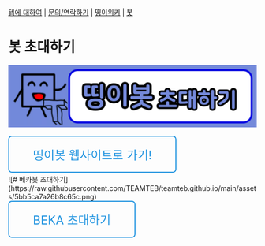 [텝에 대하여](/about.teb) | [문의/연락하기](/contact.teb) | [띵이위키](/wiki.teb) | [봇](/bots)

# 봇 초대하기

<style>
  @keyframes sheen {
  0% {
    transform: skewY(-45deg) translateX(0);
  }
  100% {
    transform: skewY(-45deg) translateX(12.5em);
  }
}
.button {
  padding: 0.75em 2em;
  text-align: center;
  text-decoration: none;
  color: #2194E0;
  border: 2px solid #2194E0;
  font-size: 24px;
  display: inline-block;
  border-radius: 0.3em;
  transition: all 0.2s ease-in-out;
  position: relative;
  overflow: hidden;
}
.button:before {
  content: "";
  background-color: rgba(255, 255, 255, 0.5);
  height: 100%;
  width: 3em;
  display: block;
  position: absolute;
  top: 0;
  left: -4.5em;
  transform: skewX(-45deg) translateX(0);
  transition: none;
}
.button:hover {
  background-color: #2194E0;
  color: #fff;
  border-bottom: 4px solid #1977b5;
}
.button:hover:before {
  transform: skewX(-45deg) translateX(13.5em);
  transition: all 0.5s ease-in-out;
}
  .button:active {
    background: red;
    border: 2px solid red;
  }
</style>
![# 띵이봇 초대하기](https://raw.githubusercontent.com/TEAMTEB/teamteb.github.io/main/assets/105cd7af657f5c68.png)
<div class="wrapper">
  <a href="http://thinge.teb.kro.kr" class="button">띵이봇 웹사이트로 가기!</a>
</div>
![# 베카봇 초대하기](https://raw.githubusercontent.com/TEAMTEB/teamteb.github.io/main/assets/5bb5ca7a26b8c65c.png)
<div class="wrapper">
  <a href="https://discord.com/api/oauth2/authorize?client_id=784599716217225267&permissions=388161&scope=bot" class="button">BEKA 초대하기</a>
</div>
